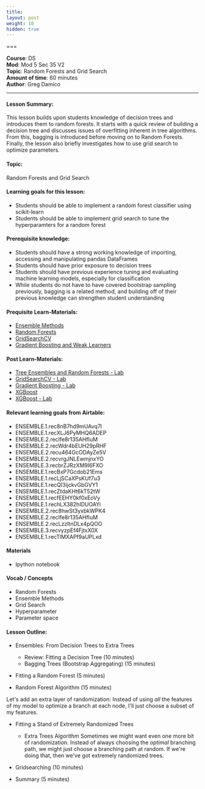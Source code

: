 ```yaml
---
title: 
layout: post
weight: 10
hidden: true
---
```


===


**Course**: DS   <br/>
**Mod**: Mod 5 Sec 35 V2         <br/>
**Topic**:  Random Forests and Grid Search<br/>
**Amount of time**: 60 minutes <br/>
**Author**: Greg Damico


***

#### Lesson Summary:

This lesson builds upon students knowledge of decision trees and introduces them to random forests. It starts with a quick review of building a decision tree and discusses issues of overfitting inherent in tree algorithms. From this, bagging is introduced before moving on to Random Forests. Finally, the lesson also briefly investigates how to use grid search to optimize parameters.

#### Topic:

Random Forests and Grid Search

#### Learning goals for this lesson:

* Students should be able to implement a random forest classifier using scikit-learn
* Students should be able to implement grid search to tune the hyperparamters for a random forest


#### Prerequisite knowledge:

* Students should have a strong working knowledge of importing, accessing and manipulating pandas DataFrames
* Students should have prior exposure to decision trees
* Students should have previous experience tuning and evaluating machine learning models, especially for classification
* While students do not have to have covered bootstrap sampling previously, bagging is a related method, and building off of their previous knowledge can strengthen student understanding

#### Prequisite Learn-Materials:

* [Ensemble Methods](https://github.com/learn-co-curriculum/dsc-ensemble-methods)
* [Random Forests](https://github.com/learn-co-curriculum/dsc-random-forests)
* [GridSearchCV](https://github.com/learn-co-curriculum/dsc-gridsearchcv)
* [Gradient Boosting and Weak Learners](https://github.com/learn-co-curriculum/dsc-gradient-boosting-and-weak-learners)

#### Post Learn-Materials:

* [Tree Ensembles and Random Forests - Lab](https://github.com/learn-co-curriculum/dsc-tree-ensembles-random-forests-lab)
* [GridSearchCV - Lab](https://github.com/learn-co-curriculum/dsc-gridsearchcv-lab)
* [Gradient Boosting - Lab](https://github.com/learn-co-curriculum/dsc-gradient-boosting-lab)
* [XGBoost](https://github.com/learn-co-curriculum/dsc-xgboost)
* [XGBoost - Lab](https://github.com/learn-co-curriculum/dsc-xgboost-lab)


#### Relevant learning goals from Airtable: 

*  ENSEMBLE.1.rec8nB7hd9mUAvq7l
*  ENSEMBLE.1.recXLJ6PyMHQ6ADEP
*  ENSEMBLE.2.recIfe8r135AHfIuM
*  ENSEMBLE.2.recWdr4bEUH29pRHF
*  ENSEMBLE.2.recu464GcODAyZe5V
*  ENSEMBLE.2.recvrgJNLEwmjnxYO
*  ENSEMBLE.3.recbrZJRzXM9I6FXO
*  ENSEMBLE.1.recBxP7Gcdob21Ems
*  ENSEMBLE.1.recLjSCaXPsKUf7u3
*  ENSEMBLE.1.recQI3ijckvGbGVY1
*  ENSEMBLE.1.recZtdaKHt6kT52tW
*  ENSEMBLE.1.recfEEHY0kf0xEoVy
*  ENSEMBLE.1.rechLX382hIDUOAYi
*  ENSEMBLE.2.rec8hwSt3yxbkWPK4
*  ENSEMBLE.2.recIfe8r135AHfIuM
*  ENSEMBLE.2.recLzzltnDLx4pQOO
*  ENSEMBLE.3.recvyzpEf4FjtxX0X
*  ENSEMBLE.1.recTlMXAPf9aUPLxd

#### Materials

* Ipython notebook

#### Vocab / Concepts 

* Random Forests
* Ensemble Methods
* Grid Search
* Hyperparameter
* Parameter space

#### Lesson Outline:

* Ensembles: From Decision Trees to Extra Trees
	* Review: Fitting a Decision Tree (10 minutes)
	* Bagging Trees (Bootstrap Aggregating) (15 minutes)
* Fitting a Random Forest (5 minutes)

*  Random Forest Algorithm (15 minutes)

Let's add an extra layer of randomization: Instead of using *all* the features of my model to optimize a branch at each node, I'll just choose a subset of my features.
* Fitting a Stand of Extremely Randomized Trees
	* Extra Trees Algorithm
		Sometimes we might want even one more bit of randomization. Instead of always choosing the *optimal* branching path, we might just choose a branching path at random. If we're doing that, then we've got extremely randomized trees.

* Gridsearching (10 minutes)

* Summary (5 minutes)
